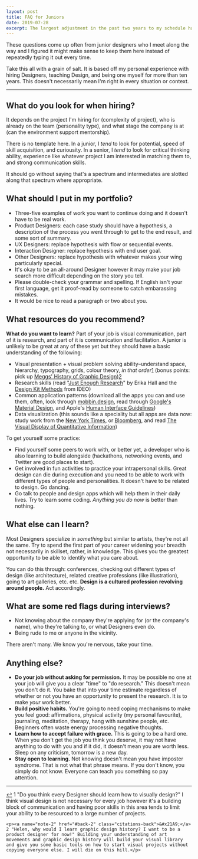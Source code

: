 ```yaml
---
layout: post
title: FAQ for Juniors
date: 2019-07-28
excerpt: The largest adjustment in the past two years to my schedule has been my morning routine. I don't believe it's a direct...
---
```


These questions come up often from junior designers who I meet along the way and I figured it might make sense to keep them here instead of repeatedly typing it out every time.

<div class="note">
    <p>Take this all with a grain of salt. It is based off my personal experience with hiring Designers, teaching Design, and being one myself for more than ten years. This doesn't necessarily mean I'm right in every situation or context.</p>
</div>

<hr class="--small">

## What do you look for when hiring?

It depends on the project I'm hiring for (complexity of project), who is already on the team (personality type), and what stage the company is at (can the environment support mentorship). 

There is no template here. In a junior, I _tend_ to look for potential, speed of skill acquisition, and curiousity. In a senior, I _tend_ to look for critical thinking ability, experience like whatever project I am interested in matching them to, and strong communication skills.

It should go without saying that's a spectrum and intermediates are slotted along that spectrum where appropriate.

## What should I put in my portfolio?

- Three-five examples of work you want to continue doing and it doesn't have to be real work.
- Product Designers: each case study should have a hypothesis, a description of the process you went through to get to the end result, and some sort of summary.
- UX Designers: replace hypothesis with flow or sequential events.
- Interaction Designer: replace hypothesis with end user goal.
- Other Designers: replace hypothesis with whatever makes your wing particularly special.
- It's okay to be an all-around Designer however it may make your job search more difficult depending on the story you tell.
- Please double-check your grammar and spelling. If English isn't your first language, get it proof-read by someone to catch embarassing mistakes.
- It would be nice to read a paragraph or two about you.

## What resources do you recommend?

**What do you want to learn?** Part of your job is visual communication, part of it is research, and part of it is communication and facilitation. A junior is unlikely to be great at any of these yet but they should have a basic understanding of the following:

- Visual presentation + visual problem solving ability–understand space, hierarchy, typography, grids, colour theory, _in that order_<span class="cite"><a href="#note-1" name="back-1">1</a></span> (bonus points: pick up <a href="https://www.amazon.ca/Meggs-History-Graphic-Design-Philip/dp/1118772059">Meggs' History of Graphic Design</a>)<span class="cite"><a href="#note-2" name="back-2">2</a></span>
- Research skills (read "<a href="https://abookapart.com/products/just-enough-research">Just Enough Research</a>" by Erika Hall and the <a href="http://www.designkit.org/methods">Design Kit Methods</a> from IDEO)
- Common application patterns (download all the apps you can and use them, often, look through <a href="https://mobbin.design">mobbin.design</a>, read through <a href="https://material.io/develop/android/">Google's Material Design</a>, and Apple's <a href="https://developer.apple.com/design/human-interface-guidelines/">Human Interface Guidelines</a>)
- Data visualization (this sounds like a speciality but all apps are data now: study work from the <a href="https://www.nytimes.com/interactive/2018/us/2018-year-in-graphics.html">New York Times</a>, or <a href="https://www.bloomberg.com/graphics/infographics/">Bloomberg</a>, and read <a href="https://www.edwardtufte.com/tufte/books_vdqi">The Visual Display of Quantitative Information</a>)

To get yourself some practice:
- Find yourself some peers to work with, or better yet, a developer who is also learning to build  alongside (hackathons, networking events, and Twitter are good places to start).
- Get involved in fun activities to practice your intrapersonal skills. Great design can die during execution and you need to be able to work with different types of people and personalities. It doesn't have to be related to design. Go dancing.
- Go talk to people and design apps which will help them in their daily lives. Try to learn some coding. _Anything you do now_ is better than nothing.

## What else can I learn?

Most Designers specialize in _something_ but similar to artists, they're not all the same. Try to spend the first part of your career widening your breadth not necessarily in skillset, rather, in knowledge. This gives you the greatest opportunity to be able to identify what you care about.

You can do this through: conferences, checking out different types of design (like architecture), related creative professions (like illustration), going to art galleries, etc. etc. **Design is a cultured profession revolving around people.** Act accordingly.

## What are some red flags during interviews?

- Not knowing about the company they're applying for (or the company's name), who they're talking to, or what Designers even do.
- Being rude to me or anyone in the vicinity.

There aren't many. We know you're nervous, take your time.

## Anything else?

- **Do your job without asking for permission.** It may be possible no one at your job will give you a clear "time" to "do research." This doesn't mean you don't do it. You bake that into your time estimate regardless of whether or not you have an opportunity to present the research. It is to make _your_ work better.
- **Build positive habits.** You're going to need coping mechanisms to make you feel good: affirmations, physical activity (my personal favourite), journaling, meditation, therapy, hang with sunshine people, etc. Beginners often waste energy processing negative thoughts.
- **Learn how to accept failure with grace.** This is going to be a hard one. When you don't get the job you think you deserve, it may not have anything to do with you and if it did, it doesn't mean you are worth less. Sleep on any criticism, tomorrow is a new day.
- **Stay open to learning.** Not knowing doesn't mean you have imposter syndrome. That is not what that phrase means. If you don't know, you simply do not know. Everyone can teach you something so pay attention.

<hr class="--end">

<div class="citations">
    <p><a name="note-1" href="#back-1" class="citations-back">&#x21A9;</a> 1 "Do you think every Designer should learn how to visually design?" I think visual design is not necessary for every job however it's a building block of communication and having poor skills in this area tends to limit your ability to be resourced to a large number of projects.</p>

    <p><a name="note-2" href="#back-2" class="citations-back">&#x21A9;</a> 2 "Helen, why would I learn graphic design history? I want to be a product designer for now!" Building your understanding of art movements and graphic design history will build your visual library and give you some basic tools on how to start visual projects without copying everyone else. I will die on this hill.</p>
</div>